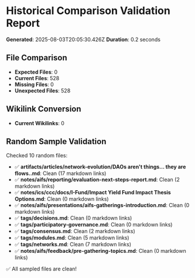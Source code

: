 # Historical Comparison Validation Report

**Generated**: 2025-08-03T20:05:30.426Z
**Duration**: 0.2 seconds

## File Comparison

- **Expected Files**: 0
- **Current Files**: 528
- **Missing Files**: 0
- **Unexpected Files**: 528

## Wikilink Conversion

- **Current Wikilinks**: 0

## Random Sample Validation

Checked 10 random files:

- ✅ **artifacts/articles/network-evolution/DAOs aren't things... they are flows..md**: Clean (17 markdown links)
- ✅ **notes/aifs/reporting/evaluation-next-steps-report.md**: Clean (2 markdown links)
- ✅ **notes/ics/ccc/docs/I-Fund/Impact Yield Fund Impact Thesis Options.md**: Clean (0 markdown links)
- ✅ **notes/aifs/presentations/aifs-gatherings-introduction.md**: Clean (0 markdown links)
- ✅ **tags/decisions.md**: Clean (0 markdown links)
- ✅ **tags/participatory-governance.md**: Clean (0 markdown links)
- ✅ **tags/consensus.md**: Clean (2 markdown links)
- ✅ **tags/modules.md**: Clean (5 markdown links)
- ✅ **tags/networks.md**: Clean (7 markdown links)
- ✅ **notes/aifs/feedback/pre-gathering-topics.md**: Clean (0 markdown links)

✅ All sampled files are clean!
